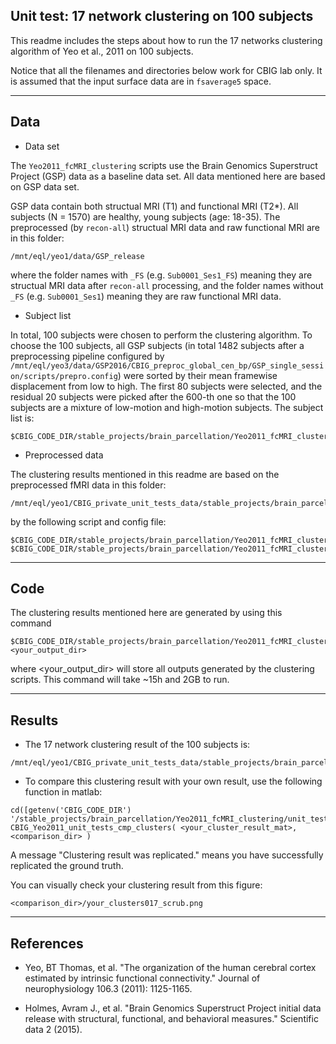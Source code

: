 ## Unit test: 17 network clustering on 100 subjects

This readme includes the steps about how to run the 17 networks clustering algorithm of Yeo et al., 2011 on 100 subjects. 

Notice that all the filenames and directories below work for CBIG lab only. It is assumed that the input surface data are in `fsaverage5` space.

----

## Data

- Data set

The `Yeo2011_fcMRI_clustering` scripts use the Brain Genomics Superstruct Project (GSP) data as a baseline data set. All data mentioned here are based on GSP data set.

GSP data contain both structual MRI (T1) and functional MRI (T2*). All subjects (N = 1570) are healthy, young subjects (age: 18-35). The preprocessed (by `recon-all`) structual MRI data and raw functional MRI are in this folder:

```
/mnt/eql/yeo1/data/GSP_release
```

where the folder names with `_FS` (e.g. `Sub0001_Ses1_FS`) meaning they are structual MRI data after `recon-all` processing, and the folder names without `_FS` (e.g. `Sub0001_Ses1`) meaning they are raw functional MRI data.

- Subject list

In total, 100 subjects were chosen to perform the clustering algorithm. To choose the 100 subjects, all GSP subjects (in total 1482 subjects after a preprocessing pipeline configured by `/mnt/eql/yeo3/data/GSP2016/CBIG_preproc_global_cen_bp/GSP_single_session/scripts/prepro.config`) were sorted by their mean framewise displacement from low to high. The first 80 subjects were selected, and the residual 20 subjects were picked after the 600-th one so that the 100 subjects are a mixture of low-motion and high-motion subjects. The subject list is:

```
$CBIG_CODE_DIR/stable_projects/brain_parcellation/Yeo2011_fcMRI_clustering/GSP_80_low_motion+20_w_censor.txt
```

- Preprocessed data

The clustering results mentioned in this readme are based on the preprocessed fMRI data in this folder:

```
/mnt/eql/yeo1/CBIG_private_unit_tests_data/stable_projects/brain_parcellation/Yeo2011_fcMRI_clustering/100subjects_clustering/preproc_out
```

by the following script and config file:
```
$CBIG_CODE_DIR/stable_projects/brain_parcellation/Yeo2011_fcMRI_clustering/unit_tests/CBIG_Yeo2011_unit_tests_preprocess_100subjects.csh
$CBIG_CODE_DIR/stable_projects/brain_parcellation/Yeo2011_fcMRI_clustering/unit_tests/prepro.config
```

----

## Code

The clustering results mentioned here are generated by using this command

```
$CBIG_CODE_DIR/stable_projects/brain_parcellation/Yeo2011_fcMRI_clustering/unit_tests/CBIG_Yeo2011_unit_tests_general_cluster_GSP_80_low_motion+20_w_censor.csh <your_output_dir>
```

where <your_output_dir> will store all outputs generated by the clustering scripts. This command will take ~15h and 2GB to run.


----

## Results

- The 17 network clustering result of the 100 subjects is:

```
/mnt/eql/yeo1/CBIG_private_unit_tests_data/stable_projects/brain_parcellation/Yeo2011_fcMRI_clustering/100subjects_clustering/clustering/GSP_80_low_mt_20_w_censor_clusters017_scrub.mat
```

- To compare this clustering result with your own result, use the following function in matlab:

```
cd([getenv('CBIG_CODE_DIR') '/stable_projects/brain_parcellation/Yeo2011_fcMRI_clustering/unit_tests'])
CBIG_Yeo2011_unit_tests_cmp_clusters( <your_cluster_result_mat>, <comparison_dir> )
```

A message "Clustering result was replicated." means you have successfully replicated the ground truth.

You can visually check your clustering result from this figure:

```
<comparison_dir>/your_clusters017_scrub.png
```

----

## References

- Yeo, BT Thomas, et al. "The organization of the human cerebral cortex estimated by intrinsic functional connectivity." Journal of neurophysiology 106.3 (2011): 1125-1165.

- Holmes, Avram J., et al. "Brain Genomics Superstruct Project initial data release with structural, functional, and behavioral measures." Scientific data 2 (2015).
